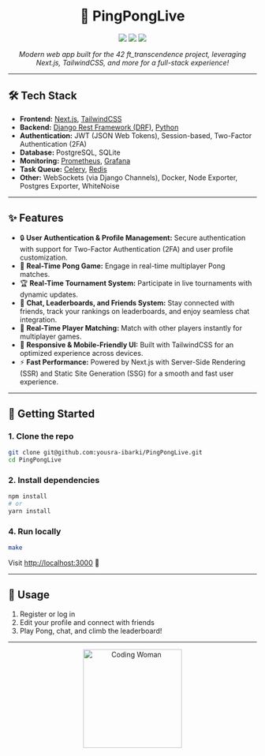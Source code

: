 <h1 align="center">🚀 PingPongLive</h1>
<p align="center">
  <img src="https://img.shields.io/badge/Built%20with-Next.js-blue?logo=next.js" />
  <img src="https://img.shields.io/badge/Styled%20with-TailwindCSS-38bdf8?logo=tailwindcss" />
  <img src="https://img.shields.io/badge/Language-JavaScript-yellow?logo=javascript" />
</p>

<p align="center">
  <em>Modern web app built for the 42 ft_transcendence project, leveraging Next.js, TailwindCSS, and more for a full-stack experience!</em>
</p>

---
## 🛠️ Tech Stack

- **Frontend:** [Next.js](https://nextjs.org/), [TailwindCSS](https://tailwindcss.com/)
- **Backend:** [Django Rest Framework (DRF)](https://www.django-rest-framework.org/), [Python](https://www.python.org/)
- **Authentication:** JWT (JSON Web Tokens), Session-based, Two-Factor Authentication (2FA)
- **Database:** PostgreSQL, SQLite
- **Monitoring:** [Prometheus](https://prometheus.io/), [Grafana](https://grafana.com/)
- **Task Queue:** [Celery](https://docs.celeryproject.org/en/stable/), [Redis](https://redis.io/)
- **Other:** WebSockets (via Django Channels), Docker, Node Exporter, Postgres Exporter, WhiteNoise

---
## ✨ Features

- 🔒 **User Authentication & Profile Management:** Secure authentication with support for Two-Factor Authentication (2FA) and user profile customization.
- 🏓 **Real-Time Pong Game:** Engage in real-time multiplayer Pong matches.
- 🏆 **Real-Time Tournament System:** Participate in live tournaments with dynamic updates.
- 💬 **Chat, Leaderboards, and Friends System:** Stay connected with friends, track your rankings on leaderboards, and enjoy seamless chat integration.
- 👥 **Real-Time Player Matching:** Match with other players instantly for multiplayer games.
- 📱 **Responsive & Mobile-Friendly UI:** Built with TailwindCSS for an optimized experience across devices.
- ⚡ **Fast Performance:** Powered by Next.js with Server-Side Rendering (SSR) and Static Site Generation (SSG) for a smooth and fast user experience.

---

## 🚀 Getting Started

### 1. Clone the repo

```bash
git clone git@github.com:yousra-ibarki/PingPongLive.git
cd PingPongLive
```

### 2. Install dependencies

```bash
npm install
# or
yarn install
```

### 4. Run locally

```bash
make
```

Visit [http://localhost:3000](http://localhost:3000) 🚀

---

## 📝 Usage

1. Register or log in
2. Edit your profile and connect with friends
3. Play Pong, chat, and climb the leaderboard!

---

<p align="center">
  <img src="https://media.giphy.com/media/13HgwGsXF0aiGY/giphy.gif" width="200" alt="Coding Woman" />
</p>
